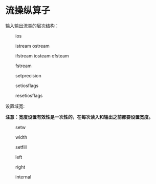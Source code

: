  # 流操纵算子

 输入输出流类的层次结构：

&nbsp;&nbsp;&nbsp;&nbsp;&nbsp;&nbsp;&nbsp;&nbsp;ios

&nbsp;&nbsp;&nbsp;&nbsp;&nbsp;&nbsp;&nbsp;&nbsp;istream ostream 

&nbsp;&nbsp;&nbsp;&nbsp;&nbsp;&nbsp;&nbsp;&nbsp;ifstream iosteam ofsteam 

&nbsp;&nbsp;&nbsp;&nbsp;&nbsp;&nbsp;&nbsp;&nbsp;fstream

&nbsp;&nbsp;&nbsp;&nbsp;&nbsp;&nbsp;&nbsp;&nbsp;setprecision

&nbsp;&nbsp;&nbsp;&nbsp;&nbsp;&nbsp;&nbsp;&nbsp;setiosflags

&nbsp;&nbsp;&nbsp;&nbsp;&nbsp;&nbsp;&nbsp;&nbsp;resetiosflags

设置域宽:

**注意：宽度设置有效性是一次性的，在每次读入和输出之前都要设置宽度。**

&nbsp;&nbsp;&nbsp;&nbsp;&nbsp;&nbsp;&nbsp;&nbsp;setw

&nbsp;&nbsp;&nbsp;&nbsp;&nbsp;&nbsp;&nbsp;&nbsp;width

&nbsp;&nbsp;&nbsp;&nbsp;&nbsp;&nbsp;&nbsp;&nbsp;setfill

&nbsp;&nbsp;&nbsp;&nbsp;&nbsp;&nbsp;&nbsp;&nbsp;left

&nbsp;&nbsp;&nbsp;&nbsp;&nbsp;&nbsp;&nbsp;&nbsp;right

&nbsp;&nbsp;&nbsp;&nbsp;&nbsp;&nbsp;&nbsp;&nbsp;internal